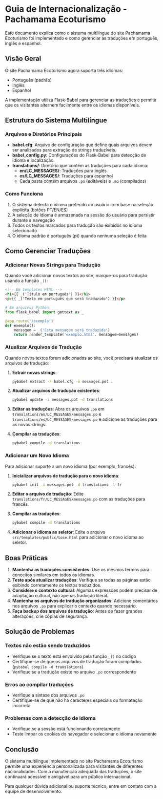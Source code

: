 # Guia de Internacionalização - Pachamama Ecoturismo

Este documento explica como o sistema multilíngue do site Pachamama Ecoturismo foi implementado e como gerenciar as traduções em português, inglês e espanhol.

## Visão Geral

O site Pachamama Ecoturismo agora suporta três idiomas:
- Português (padrão)
- Inglês
- Espanhol

A implementação utiliza Flask-Babel para gerenciar as traduções e permitir que os visitantes alternem facilmente entre os idiomas disponíveis.

## Estrutura do Sistema Multilíngue

### Arquivos e Diretórios Principais

- **babel.cfg**: Arquivo de configuração que define quais arquivos devem ser analisados para extração de strings traduzíveis.
- **babel_config.py**: Configurações do Flask-Babel para detecção de idioma e localização.
- **translations/**: Diretório que contém as traduções para cada idioma:
  - **en/LC_MESSAGES/**: Traduções para inglês
  - **es/LC_MESSAGES/**: Traduções para espanhol
  - Cada pasta contém arquivos `.po` (editáveis) e `.mo` (compilados)

### Como Funciona

1. O sistema detecta o idioma preferido do usuário com base na seleção explícita (botões PT/EN/ES)
2. A seleção de idioma é armazenada na sessão do usuário para persistir durante a navegação
3. Todos os textos marcados para tradução são exibidos no idioma selecionado
4. O idioma padrão é português (pt) quando nenhuma seleção é feita

## Como Gerenciar Traduções

### Adicionar Novas Strings para Tradução

Quando você adicionar novos textos ao site, marque-os para tradução usando a função `_()`:

```html
<!-- Em templates HTML -->
<h1>{{ _('Título em português') }}</h1>
<p>{{ _('Texto em português que será traduzido') }}</p>
```

```python
# Em arquivos Python
from flask_babel import gettext as _

@app.route('/exemplo')
def exemplo():
    mensagem = _('Esta mensagem será traduzida')
    return render_template('exemplo.html', mensagem=mensagem)
```

### Atualizar Arquivos de Tradução

Quando novos textos forem adicionados ao site, você precisará atualizar os arquivos de tradução:

1. **Extrair novas strings**:
   ```bash
   pybabel extract -F babel.cfg -o messages.pot .
   ```

2. **Atualizar arquivos de tradução existentes**:
   ```bash
   pybabel update -i messages.pot -d translations
   ```

3. **Editar as traduções**:
   Abra os arquivos `.po` em `translations/en/LC_MESSAGES/messages.po` e `translations/es/LC_MESSAGES/messages.po` e adicione as traduções para as novas strings.

4. **Compilar as traduções**:
   ```bash
   pybabel compile -d translations
   ```

### Adicionar um Novo Idioma

Para adicionar suporte a um novo idioma (por exemplo, francês):

1. **Inicializar arquivos de tradução para o novo idioma**:
   ```bash
   pybabel init -i messages.pot -d translations -l fr
   ```

2. **Editar o arquivo de tradução**:
   Edite `translations/fr/LC_MESSAGES/messages.po` com as traduções para francês.

3. **Compilar as traduções**:
   ```bash
   pybabel compile -d translations
   ```

4. **Adicionar o idioma ao seletor**:
   Edite o arquivo `src/templates/public/base.html` para adicionar o novo idioma ao seletor.

## Boas Práticas

1. **Mantenha as traduções consistentes**: Use os mesmos termos para conceitos similares em todos os idiomas.
2. **Teste após atualizar traduções**: Verifique se todas as páginas estão exibindo corretamente os textos traduzidos.
3. **Considere o contexto cultural**: Algumas expressões podem precisar de adaptação cultural, não apenas tradução literal.
4. **Mantenha os arquivos de tradução organizados**: Adicione comentários nos arquivos `.po` para explicar o contexto quando necessário.
5. **Faça backup dos arquivos de tradução**: Antes de fazer grandes alterações, crie cópias de segurança.

## Solução de Problemas

### Textos não estão sendo traduzidos

- Verifique se o texto está envolvido pela função `_()` no código
- Certifique-se de que os arquivos de tradução foram compilados (`pybabel compile -d translations`)
- Verifique se a tradução existe no arquivo `.po` correspondente

### Erros ao compilar traduções

- Verifique a sintaxe dos arquivos `.po`
- Certifique-se de que não há caracteres especiais ou formatação incorreta

### Problemas com a detecção de idioma

- Verifique se a sessão está funcionando corretamente
- Teste limpar os cookies do navegador e selecionar o idioma novamente

## Conclusão

O sistema multilíngue implementado no site Pachamama Ecoturismo permite uma experiência personalizada para visitantes de diferentes nacionalidades. Com a manutenção adequada das traduções, o site continuará acessível e amigável para um público internacional.

Para qualquer dúvida adicional ou suporte técnico, entre em contato com a equipe de desenvolvimento.
